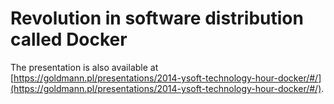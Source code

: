 Revolution in software distribution called Docker
=================================================

The presentation is also available at [https://goldmann.pl/presentations/2014-ysoft-technology-hour-docker/#/](https://goldmann.pl/presentations/2014-ysoft-technology-hour-docker/#/).
